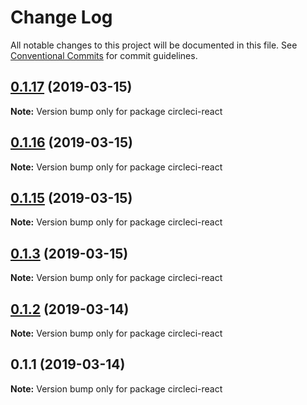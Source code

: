 # Change Log

All notable changes to this project will be documented in this file.
See [Conventional Commits](https://conventionalcommits.org) for commit guidelines.

## [0.1.17](https://github.com/benawad/circleci-monorepo/compare/v0.1.16...v0.1.17) (2019-03-15)

**Note:** Version bump only for package circleci-react





## [0.1.16](https://github.com/benawad/circleci-monorepo/compare/v0.1.15...v0.1.16) (2019-03-15)

**Note:** Version bump only for package circleci-react





## [0.1.15](https://github.com/benawad/circleci-monorepo/compare/v0.1.14...v0.1.15) (2019-03-15)

**Note:** Version bump only for package circleci-react





## [0.1.3](https://github.com/benawad/circleci-monorepo/compare/v0.1.2...v0.1.3) (2019-03-15)

**Note:** Version bump only for package circleci-react





## [0.1.2](https://github.com/benawad/circleci-monorepo/compare/v0.1.1...v0.1.2) (2019-03-14)

**Note:** Version bump only for package circleci-react





## 0.1.1 (2019-03-14)

**Note:** Version bump only for package circleci-react
